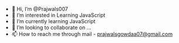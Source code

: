 - 👋 Hi, I’m @Prajwals007
- 👀 I’m interested in Learning JavaScript
- 🌱 I’m currently learning JavaScript
- 💞️ I’m looking to collaborate on ...
- 📫 How to reach me through mail - prajwalsgowdaa07@gmail.com

<!---
Prajwals007/Prajwals007 is a ✨ special ✨ repository because its `README.md` (this file) appears on your GitHub profile.
You can click the Preview link to take a look at your changes.
--->
